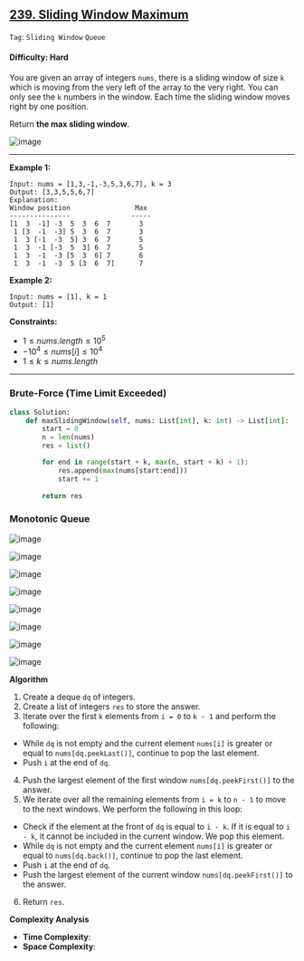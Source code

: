 ## [239. Sliding Window Maximum](https://leetcode.com/problems/sliding-window-maximum/)

```Tag```: ```Sliding Window``` ```Queue```

#### Difficulty: Hard

You are given an array of integers ```nums```, there is a sliding window of size ```k``` which is moving from the very left of the array to the very right. You can only see the ```k``` numbers in the window. Each time the sliding window moves right by one position.

Return __the max sliding window__.

![image](https://github.com/quananhle/Python/assets/35042430/db529708-b29f-48a2-afc1-54a017f46efd)

---
 
__Example 1:__
```
Input: nums = [1,3,-1,-3,5,3,6,7], k = 3
Output: [3,3,5,5,6,7]
Explanation: 
Window position                Max
---------------               -----
[1  3  -1] -3  5  3  6  7       3
 1 [3  -1  -3] 5  3  6  7       3
 1  3 [-1  -3  5] 3  6  7       5
 1  3  -1 [-3  5  3] 6  7       5
 1  3  -1  -3 [5  3  6] 7       6
 1  3  -1  -3  5 [3  6  7]      7
```

__Example 2:__
```
Input: nums = [1], k = 1
Output: [1]
```

__Constraints:__

- $1 \le nums.length \le 10^{5}$
- $-10^{4} \le nums[i] \le 10^{4}$
- $1 \le k \le nums.length$

---

### Brute-Force (Time Limit Exceeded)

```Python
class Solution:
    def maxSlidingWindow(self, nums: List[int], k: int) -> List[int]:
        start = 0
        n = len(nums)
        res = list()

        for end in range(start + k, max(n, start + k) + 1):
            res.append(max(nums[start:end]))
            start += 1
        
        return res
```

### Monotonic Queue

![image](https://github.com/quananhle/Python/assets/35042430/0ebc95a6-0595-4099-b871-1ec96321e2d3)

![image](https://github.com/quananhle/Python/assets/35042430/65e39312-e2dc-4b51-84c3-d7c2b6d0e97a)

![image](https://github.com/quananhle/Python/assets/35042430/f7ef0192-c2c4-4b42-bd64-52455e052beb)

![image](https://github.com/quananhle/Python/assets/35042430/6de424a1-b655-422d-b4f2-27cbe2ca4d35)

![image](https://github.com/quananhle/Python/assets/35042430/15773761-04c0-4dcf-8f7a-5c2614d74948)

![image](https://github.com/quananhle/Python/assets/35042430/f2ffe253-a187-49d1-b565-4847d22481da)

![image](https://github.com/quananhle/Python/assets/35042430/358dfc4f-9012-4671-afe7-2a6222160007)

![image](https://github.com/quananhle/Python/assets/35042430/26699ba3-b8d0-4931-8e95-96e8f55fd73d)

__Algorithm__

1. Create a deque ```dq``` of integers.
2. Create a list of integers ```res``` to store the answer.
3. Iterate over the first ```k``` elements from ```i = 0``` to ```k - 1``` and perform the following:
  - While ```dq``` is not empty and the current element ```nums[i]``` is greater or equal to ```nums[dq.peekLast()]```, continue to pop the last element.
  - Push ```i``` at the end of ```dq```.
4. Push the largest element of the first window ```nums[dq.peekFirst()]``` to the answer.
5. We iterate over all the remaining elements from ```i = k``` to ```n - 1``` to move to the next windows. We perform the following in this loop:
  - Check if the element at the front of ```dq``` is equal to ```i - k```. If it is equal to ```i - k```, it cannot be included in the current window. We pop this element.
  - While ```dq``` is not empty and the current element ```nums[i]``` is greater or equal to ```nums[dq.back()]```, continue to pop the last element.
  - Push ```i``` at the end of ```dq```.
  - Push the largest element of the current window ```nums[dq.peekFirst()]``` to the answer.
6. Return ```res```.

__Complexity Analysis__

- __Time Complexity__:
- __Space Complexity__:

```Python

```

